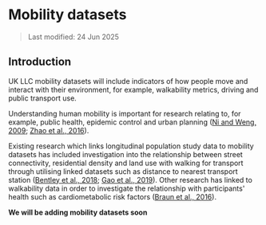# Mobility datasets

> Last modified: 24 Jun 2025

## Introduction 

UK LLC mobility datasets will include indicators of how people move and interact with their environment, for example, walkability metrics, driving and public transport use.

Understanding human mobility is important for research relating to, for example, public health, epidemic control and urban planning ([Ni and Weng, 2009](https://journals.aps.org/pre/abstract/10.1103/PhysRevE.79.016111); [Zhao et al., 2016](https://doi.org/10.1109/BigData.2016.7840811)).

Existing research which links longitudinal population study data to mobility datasets has included investigation into the relationship between street connectivity, residential density and land use with walking for transport through utilising linked datasets such as distance to nearest transport station ([Bentley et al., 2018](https://ehp.niehs.nih.gov/doi/abs/10.1289/EHP2080); [Gao et al., 2019](https://doi.org/10.1016/j.trd.2019.11.006)). Other research has linked to walkability data in order to investigate the relationship with participants' health such as cardiometabolic risk factors ([Braun et al., 2016](https://doi.org/10.1016/j.healthplace.2016.02.006)).


**We will be adding mobility datasets soon**